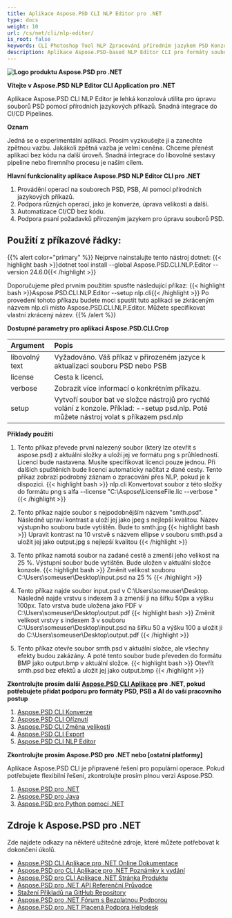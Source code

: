 ```yaml
---
title: Aplikace Aspose.PSD CLI NLP Editor pro .NET
type: docs
weight: 10
url: /cs/net/cli/nlp-editor/
is_root: false
keywords: CLI Photoshop Tool NLP Zpracování přírodním jazykem PSD Konzole Knihovna C# Knihovna PSD API
description: Aplikace Aspose.PSD-based NLP Editor CLI pro formáty souborů PSD, PSB a AI. Automatizace CI/CD bez kódu. Podpora zpracování přírodním jazykem pro úpravu souborů PSD. Stačí napsat svůj požadavek přirozeným jazykem k provedení různých operací, jako je konverze, úprava velikosti a další. Nemá požadavek na instalaci programu Adobe Photoshop nebo Adobe Illustrator a může být spuštěn z konzole bez dalšího kódu.
---
```


**![Logo produktu Aspose.PSD pro .NET](home_1.png)**

**Vítejte v Aspose.PSD NLP Editor CLI Application pro .NET**

Aplikace Aspose.PSD CLI NLP Editor je lehká konzolová utilita pro úpravu souborů PSD pomocí přírodních jazykových příkazů. Snadná integrace do CI/CD Pipelines.

**Oznam**

Jedná se o experimentální aplikaci. Prosím vyzkoušejte ji a zanechte zpětnou vazbu. Jakákoli zpětná vazba je velmi ceněna. Chceme přenést aplikaci bez kódu na další úroveň. Snadná integrace do libovolné sestavy pipeline nebo firemního procesu je naším cílem.

**Hlavní funkcionality aplikace Aspose.PSD NLP Editor CLI pro .NET**

1. Provádění operací na souborech PSD, PSB, AI pomocí přírodních jazykových příkazů.
2. Podpora různých operací, jako je konverze, úprava velikosti a další.
3. Automatizace CI/CD bez kódu.
4. Podpora psaní požadavků přirozeným jazykem pro úpravu souborů PSD.

## **Použití z příkazové řádky:**

{{% alert color="primary" %}}
Nejprve nainstalujte tento nástroj dotnet:
{{< highlight bash >}}dotnet tool install --global Aspose.PSD.CLI.NLP.Editor --version 24.6.0{{< /highlight >}}

Doporučujeme před prvním použitím spusťte následující příkaz:
{{< highlight bash >}}Aspose.PSD.CLI.NLP.Editor --setup nlp.cli{{< /highlight >}}
Po provedení tohoto příkazu budete moci spustit tuto aplikaci se zkráceným názvem nlp.cli místo Aspose.PSD.CLI.NLP.Editor. Můžete specifikovat vlastní zkrácený název.
{{% /alert %}}


**Dostupné parametry pro aplikaci Aspose.PSD.CLI.Crop**

| **Argument** | **Popis**                         |
|:-------------|:----------------------------------------|
| libovolný text     | Vyžadováno. Váš příkaz v přirozeném jazyce k aktualizaci souboru PSD nebo PSB      |
| license      | Cesta k licenci.                    |
| verbose      | Zobrazit více informací o konkrétním příkazu. |
| setup        | Vytvoří soubor bat ve složce nástrojů pro rychlé volání z konzole. Příklad: --setup psd.nlp. Poté můžete nástroj volat s příkazem psd.nlp |


**Příklady použití**

1. Tento příkaz převede první nalezený soubor (který lze otevřít s aspose.psd) z aktuální složky a uloží jej ve formátu png s průhledností. Licenci bude nastavena. Musíte specifikovat licenci pouze jednou. Při dalších spuštěních bude licenci automaticky načítat z dané cesty. Tento příkaz zobrazí podrobný záznam o zpracování přes NLP, pokud je k dispozici.
{{< highlight bash >}}
  nlp.cli Konvertovat soubor z této složky do formátu png s alfa --license "C:\Aspose\LicenseFile.lic --verbose "
{{< /highlight >}}

2. Tento příkaz najde soubor s nejpodobnějším názvem "smth.psd". Následně upraví kontrast a uloží jej jako jpeg s nejlepší kvalitou. Název výstupního souboru bude vytištěn. Bude to smth.jpg
{{< highlight bash >}}
Upravit kontrast na 10 vrstvě s názvem ellipse v souboru smth.psd a uložit jej jako output.jpg s nejlepší kvalitou
{{< /highlight >}}

3. Tento příkaz namotá soubor na zadané cestě a zmenší jeho velikost na 25 %. Výstupní soubor bude vytištěn. Bude uložen v aktuální složce konzole.
{{< highlight bash >}}
Změnit velikost souboru C:\Users\someuser\Desktop\input.psd na 25 %
{{< /highlight >}}

4. Tento příkaz najde soubor input.psd v  C:\Users\someuser\Desktop\. Následně najde vrstvu s indexem 3 a zmenší ji na šířku 50px a výšku 100px. Tato vrstva bude uložena jako PDF v C:\Users\someuser\Desktop\output.pdf
{{< highlight bash >}}
Změnit velikost vrstvy s indexem 3 v souboru C:\Users\someuser\Desktop\input.psd na šířku 50 a výšku 100 a uložit ji do C:\Users\someuser\Desktop\output.pdf
{{< /highlight >}}

5. Tento příkaz otevře soubor smth.psd v aktuální složce, ale všechny efekty budou zakázány. A poté tento soubor bude převeden do formátu BMP jako output.bmp v aktuální složce.
{{< highlight bash >}}
Otevřít smth.psd bez efektů a uložit jej jako output.bmp
{{< /highlight >}}

**Zkontrolujte prosím další [Aspose.PSD CLI Aplikace](https://docs.aspose.com/psd/net/cli) pro .NET, pokud potřebujete přidat podporu pro formáty PSD, PSB a AI do vaší pracovního postup**

1. [Aspose.PSD CLI Konverze](/psd/cs/net/cli/convert)
2. [Aspose.PSD CLI Oříznutí](/psd/cs/net/cli/crop)
3. [Aspose.PSD CLI Změna velikosti](/psd/cs/net/cli/resize)
4. [Aspose.PSD CLI Export](/psd/cs/net/cli/export)
5. [Aspose.PSD CLI NLP Editor](/psd/cs/net/cli/nlp-editor)

**Zkontrolujte prosím Aspose.PSD pro .NET nebo [ostatní platformy]**

Aplikace Aspose.PSD CLI je připravené řešení pro populární operace. Pokud potřebujete flexibilní řešení, zkontrolujte prosím plnou verzi Aspose.PSD.

1. [Aspose.PSD pro .NET](https://releases.aspose.com/psd/net/)
2. [Aspose.PSD pro Java](https://releases.aspose.com/psd/java/) 
3. [Aspose.PSD pro Python pomocí .NET](https://releases.aspose.com/psd/python-net/)

## **Zdroje k Aspose.PSD pro .NET**

Zde najdete odkazy na některé užitečné zdroje, které můžete potřebovat k dokončení úkolů.

- [Aspose.PSD CLI Aplikace pro .NET Online Dokumentace](/psd/cs/net/cli/conversion)
- [Aspose.PSD pro CLI Aplikace pro .NET Poznámky k vydání](/psd/cs/net/cli/conversion/release-notes/)
- [Aspose.PSD pro CLI Aplikace .NET Stránka Produktu](https://products.aspose.com/psd/net/cli)
- [Aspose.PSD pro .NET API Referenční Průvodce](https://reference.aspose.com/net/psd)
- [Stažení Příkladů na GitHub Repository](https://github.com/aspose-psd/CLI-Applications)
- [Aspose.PSD pro .NET Fórum s Bezplatnou Podporou](https://forum.aspose.com/c/psd)
- [Aspose.PSD pro .NET Placená Podpora Helpdesk](https://helpdesk.aspose.com/)

